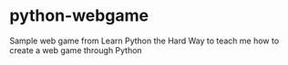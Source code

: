 # python-webgame
Sample web game from Learn Python the Hard Way to teach me how to create a web game through Python
